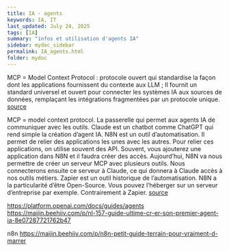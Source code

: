 ```yaml
---
title: IA - agents
keywords: IA, IT
last_updated: July 24, 2025
tags: [IA]
summary: "infos et utilisation d'agents IA"
sidebar: mydoc_sidebar
permalink: IA_agents.html
folder: mydoc
---
```


MCP = Model Context Protocol : protocole ouvert qui standardise la façon dont les applications fournissent du contexte aux LLM ; Il fournit un standard universel et ouvert pour connecter les systèmes IA aux sources de données, remplaçant les intégrations fragmentées par un protocole unique.
[source](https://maijin.beehiiv.com/p/le-petit-guide-pour-d-marrer-avec-le-mcp-33dc)

MCP = model context protocol. La passerelle qui permet aux agents IA de communiquer avec les outils.
Claude est un chatbot comme ChatGPT qui rend simple la création d’agent IA.
N8N est un outil d’automatisation. Il permet de relier des applications les unes avec les autres. Pour relier ces applications, on utilise souvent des API. Souvent, vous ajouterez une application dans N8N et il faudra créer des accès.
Aujourd’hui, N8N va nous permettre de créer un serveur MCP avec plusieurs outils. Nous connecterons ensuite ce serveur à Claude, ce qui donnera à Claude accès à nos outils métiers.
Zapier est un outil historique de l’automatisation.
N8N a la particularité d’être Open-Source. Vous pouvez l’héberger sur un serveur d’entreprise par exemple. Contrairement à Zapier.
[source](https://maijin.beehiiv.com/p/nl-157-guide-ultime-cr-er-son-premier-agent-ia-8e07287721762b47)



https://platform.openai.com/docs/guides/agents
https://maijin.beehiiv.com/p/nl-157-guide-ultime-cr-er-son-premier-agent-ia-8e07287721762b47


n8n
https://maijin.beehiiv.com/p/n8n-petit-guide-terrain-pour-vraiment-d-marrer
